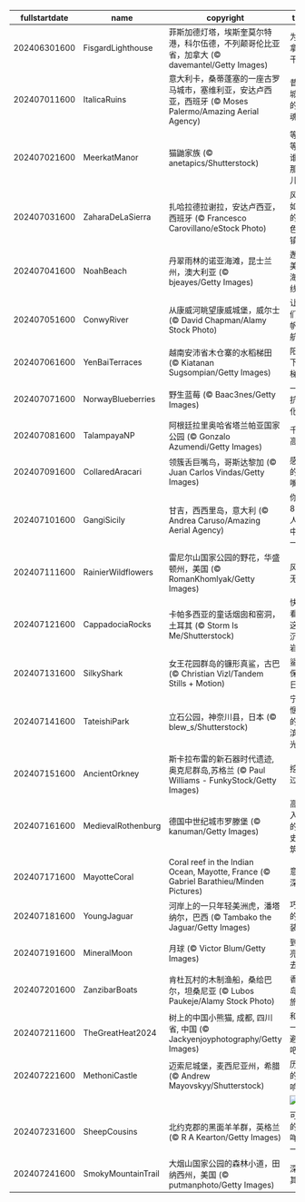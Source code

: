 |fullstartdate|name|copyright|title|image|
|--|--|--|--|--|
202406301600|FisgardLighthouse|菲斯加德灯塔，埃斯奎莫尔特港，科尔伍德，不列颠哥伦比亚省，加拿大 (© davemantel/Getty Images)|为加拿大干杯|![](/zh-CN/2024/07/202406301600FisgardLighthouse.jpg)|
202407011600|ItalicaRuins|意大利卡，桑蒂蓬塞的一座古罗马城市，塞维利亚，安达卢西亚，西班牙 (© Moses Palermo/Amazing Aerial Agency)|昔日城市的“灵魂”|![](/zh-CN/2024/07/202407011600ItalicaRuins.jpg)|
202407021600|MeerkatManor|猫鼬家族 (© anetapics/Shutterstock)|等等，谁在那儿？|![](/zh-CN/2024/07/202407021600MeerkatManor.jpg)|
202407031600|ZaharaDeLaSierra|扎哈拉德拉谢拉，安达卢西亚，西班牙 (© Francesco Carovillano/eStock Photo)|风景如画的白色小镇|![](/zh-CN/2024/07/202407031600ZaharaDeLaSierra.jpg)|
202407041600|NoahBeach|丹翠雨林的诺亚海滩，昆士兰州，澳大利亚 (© bjeayes/Getty Images)|邂逅美丽海岸线|![](/zh-CN/2024/07/202407041600NoahBeach.jpg)|
202407051600|ConwyRiver|从康威河眺望康威城堡，威尔士 (© David Chapman/Alamy Stock Photo)|让我们扬帆起航！|![](/zh-CN/2024/07/202407051600ConwyRiver.jpg)|
202407061600|YenBaiTerraces|越南安沛省木仓寨的水稻梯田 (© Kiatanan Sugsompian/Getty Images)|阳光下的梯田|![](/zh-CN/2024/07/202407061600YenBaiTerraces.jpg)|
202407071600|NorwayBlueberries|野生蓝莓 (© Baac3nes/Getty Images)|一剂抗氧化剂|![](/zh-CN/2024/07/202407071600NorwayBlueberries.jpg)|
202407081600|TalampayaNP|阿根廷拉里奥哈省塔兰帕亚国家公园 (© Gonzalo Azumendi/Getty Images)|千仞高壁|![](/zh-CN/2024/07/202407081600TalampayaNP.jpg)|
202407091600|CollaredAracari|领簇舌巨嘴鸟，哥斯达黎加 (© Juan Carlos Vindas/Getty Images)|感恩的巨嘴鸟|![](/zh-CN/2024/07/202407091600CollaredAracari.jpg)|
202407101600|GangiSicily|甘吉，西西里岛，意大利 (© Andrea Caruso/Amazing Aerial Agency)|你是81亿人口中的一员|![](/zh-CN/2024/07/202407101600GangiSicily.jpg)|
202407111600|RainierWildflowers|雷尼尔山国家公园的野花，华盛顿州，美国 (© RomanKhomlyak/Getty Images)|风雨无阻|![](/zh-CN/2024/07/202407111600RainierWildflowers.jpg)|
202407121600|CappadociaRocks|卡帕多西亚的童话烟囱和窑洞，土耳其 (© Storm Is Me/Shutterstock)|快看，这是沉积岩哦|![](/zh-CN/2024/07/202407121600CappadociaRocks.jpg)|
202407131600|SilkyShark|女王花园群岛的镰形真鲨，古巴 (© Christian Vizl/Tandem Stills + Motion)|鲨鱼保护日|![](/zh-CN/2024/07/202407131600SilkyShark.jpg)|
202407141600|TateishiPark|立石公园，神奈川县，日本 (© blew_s/Shutterstock)|宁静惬意的海滨风光|![](/zh-CN/2024/07/202407141600TateishiPark.jpg)|
202407151600|AncientOrkney|斯卡拉布雷的新石器时代遗迹,奥克尼群岛,苏格兰 (© Paul Williams - FunkyStock/Getty Images)|挖掘过去|![](/zh-CN/2024/07/202407151600AncientOrkney.jpg)|
202407161600|MedievalRothenburg|德国中世纪城市罗滕堡 (© kanuman/Getty Images)|高耸入云的历史建筑|![](/zh-CN/2024/07/202407161600MedievalRothenburg.jpg)|
202407171600|MayotteCoral|Coral reef in the Indian Ocean, Mayotte, France (© Gabriel Barathieu/Minden Pictures)|意义深远|![](/zh-CN/2024/07/202407171600MayotteCoral.jpg)|
202407181600|YoungJaguar|河岸上的一只年轻美洲虎，潘塔纳尔，巴西 (© Tambako the Jaguar/Getty Images)|巧妙的伪装|![](/zh-CN/2024/07/202407181600YoungJaguar.jpg)|
202407191600|MineralMoon|月球 (© Victor Blum/Getty Images)|到月亮上去|![](/zh-CN/2024/07/202407191600MineralMoon.jpg)|
202407201600|ZanzibarBoats|肯杜瓦村的木制渔船，桑给巴尔，坦桑尼亚 (© Lubos Paukeje/Alamy Stock Photo)|香料岛之旅|![](/zh-CN/2024/07/202407201600ZanzibarBoats.jpg)|
202407211600|TheGreatHeat2024|树上的中国小熊猫, 成都, 四川省, 中国 (© Jackyenjoyphotography/Getty Images)|和我一起避暑吧！|![](/zh-CN/2024/07/202407211600TheGreatHeat2024.jpg)|
202407221600|MethoniCastle|迈索尼城堡，麦西尼亚州，希腊 (© Andrew Mayovskyy/Shutterstock)|历史的回响|![](/zh-CN/2024/07/202407221600MethoniCastle.jpg)|
||||![](/zh-CN/2024/07/.jpg)|
202407231600|SheepCousins|北约克郡的黑面羊羊群，英格兰 (© R A Kearton/Getty Images)|可爱的羊咩咩一家|![](/zh-CN/2024/07/202407231600SheepCousins.jpg)|
202407241600|SmokyMountainTrail|大烟山国家公园的森林小道，田纳西州，美国 (© putmanphoto/Getty Images)|深入其中|![](/zh-CN/2024/07/202407241600SmokyMountainTrail.jpg)|
